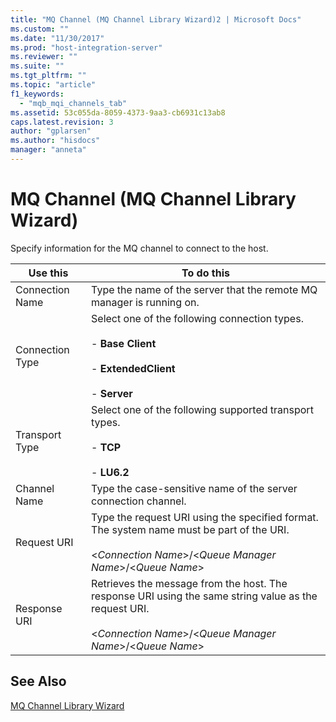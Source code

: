 ```yaml
---
title: "MQ Channel (MQ Channel Library Wizard)2 | Microsoft Docs"
ms.custom: ""
ms.date: "11/30/2017"
ms.prod: "host-integration-server"
ms.reviewer: ""
ms.suite: ""
ms.tgt_pltfrm: ""
ms.topic: "article"
f1_keywords: 
  - "mqb_mqi_channels_tab"
ms.assetid: 53c055da-8059-4373-9aa3-cb6931c13ab8
caps.latest.revision: 3
author: "gplarsen"
ms.author: "hisdocs"
manager: "anneta"
---
```

# MQ Channel (MQ Channel Library Wizard)
Specify information for the MQ channel to connect to the host.  
  
|Use this|To do this|  
|--------------|----------------|  
|Connection Name|Type the name of the server that the remote MQ manager is running on.|  
|Connection Type|Select one of the following connection types.<br /><br /> -   **Base Client**<br /><br /> -   **ExtendedClient**<br /><br /> -   **Server**|  
|Transport Type|Select one of the following supported transport types.<br /><br /> -   **TCP**<br /><br /> -   **LU6.2**|  
|Channel Name|Type the case-sensitive name of the server connection channel.|  
|Request URI|Type the request URI using the specified format. The system name must be part of the URI.<br /><br /> \<*Connection Name*>/\<*Queue Manager Name*>/\<*Queue Name*>|  
|Response URI|Retrieves the message from the host. The response URI using the same string value as the request URI.<br /><br /> \<*Connection Name*>/\<*Queue Manager Name*>/\<*Queue Name*>|  
  
## See Also  
 [MQ Channel Library Wizard](../core/mq-channel-library-wizard1.md)